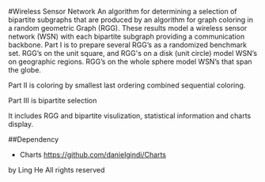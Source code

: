 #Wireless Sensor Network
An algorithm for determining a selection of bipartite subgraphs that are produced by an algorithm for graph coloring in a random geometric Graph (RGG). These results model a wireless sensor network (WSN) with each bipartite subgraph providing a communication backbone. Part I is to prepare several RGG’s as a randomized benchmark set. RGG’s on the unit square, and RGG's on a disk (unit circle) model WSN’s on geographic regions.  RGG’s on the whole sphere model WSN’s that span the globe. 

Part II is coloring by smallest last ordering combined sequential coloring.

Part III is bipartite selection

It includes RGG and bipartite visulization, statistical information and charts display.

##Dependency
- Charts
https://github.com/danielgindi/Charts

by Ling He
All rights reserved